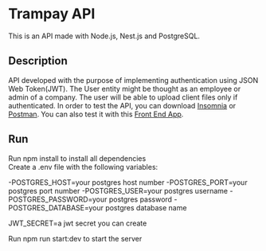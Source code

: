 # Trampay API

This is an API made with Node.js, Nest.js and PostgreSQL.

## Description

API developed with the purpose of implementing authentication using JSON Web Token(JWT). The User entity might be thought as an employee or admin
of a company. The user will be able to upload client files only if authenticated. In order to test the API, you can download [Insomnia](https://insomnia.rest/download) or [Postman](https://www.postman.com/). You can also test it with this [Front End App](https://github.com/leonardo-alm/App--Trampay).

## Run

Run npm install to install all dependencies<br />
Create a .env file with the following variables:<br />

-POSTGRES_HOST=your postgres host number
-POSTGRES_PORT=your postgres port number
-POSTGRES_USER=your postgres username
-POSTGRES_PASSWORD=your postgres password
-POSTGRES_DATABASE=your postgres database name

JWT_SECRET=a jwt secret you can create<br />

Run npm run start:dev to start the server
